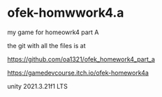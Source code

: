 # ofek-homwwork4.a
my game for homeowrk4 part A 

the git with all the files is at 

https://github.com/oa1321/ofek_homework4_part_a

https://gamedevcourse.itch.io/ofek-homework4a


unity 2021.3.21f1 LTS
